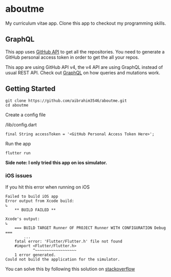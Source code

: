 # aboutme

My curriculum vitae app. Clone this app to checkout my programming skills.

## GraphQL

This app uses [GitHub API](https://developer.github.com/v4/guides/) to get all the repositories. You need to generate a GitHub personal access token in order to get the all your repos.

This app are using GitHub API v4, the v4 API are using GraphQL instead of usual REST API. Check out [GraphQL](https://graphql.org/) on how queries and mutations work.

## Getting Started

```
git clone https://github.com/aibrahim3546/aboutme.git
cd aboutme
```

Create a config file

/lib/config.dart
```
final String accessToken = '<GitHub Personal Access Token Here>';
```

Run the app
```
flutter run
```

**Side note: I only tried this app on ios simulator.**

### iOS issues
If you hit this error when running on iOS
```
Failed to build iOS app
Error output from Xcode build:
↳
    ** BUILD FAILED **

Xcode's output:
↳
    === BUILD TARGET Runner OF PROJECT Runner WITH CONFIGURATION Debug ===
		...
  	fatal error: 'Flutter/Flutter.h' file not found
    #import <Flutter/Flutter.h>
            ^~~~~~~~~~~~~~~~~~~
    1 error generated.
Could not build the application for the simulator.
```

You can solve this by following this solution on [stackoverflow](https://stackoverflow.com/questions/50671286/flutter-h-not-found-error)

